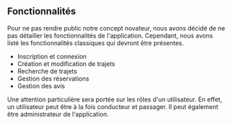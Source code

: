 ## Fonctionnalités

Pour ne pas rendre public notre concept novateur, nous avons décidé de ne pas détailler les fonctionnalités de l'application. Cependant, nous avons listé les fonctionnalités classiques qui devront être présentes.

* Inscription et connexion
* Création et modification de trajets
* Recherche de trajets
* Gestion des réservations
* Gestion des avis

Une attention particulière sera portée sur les rôles d'un utilisateur. En effet, un utilisateur peut être à la fois conducteur et passager. Il peut également être administrateur de l'application.